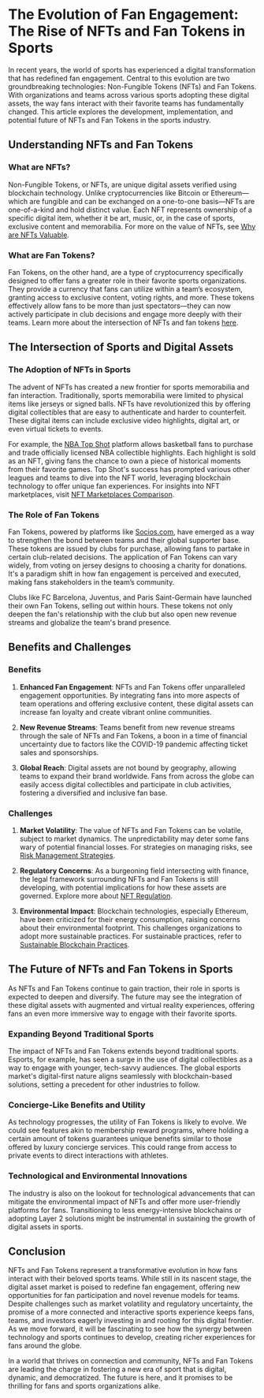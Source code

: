 # The Evolution of Fan Engagement: The Rise of NFTs and Fan Tokens in Sports

In recent years, the world of sports has experienced a digital transformation that has redefined fan engagement. Central to this evolution are two groundbreaking technologies: Non-Fungible Tokens (NFTs) and Fan Tokens. With organizations and teams across various sports adopting these digital assets, the way fans interact with their favorite teams has fundamentally changed. This article explores the development, implementation, and potential future of NFTs and Fan Tokens in the sports industry.

## Understanding NFTs and Fan Tokens

### What are NFTs?

Non-Fungible Tokens, or NFTs, are unique digital assets verified using blockchain technology. Unlike cryptocurrencies like Bitcoin or Ethereum—which are fungible and can be exchanged on a one-to-one basis—NFTs are one-of-a-kind and hold distinct value. Each NFT represents ownership of a specific digital item, whether it be art, music, or, in the case of sports, exclusive content and memorabilia. For more on the value of NFTs, see [Why are NFTs Valuable](https://www.license-token.com/wiki/why-are-nf-ts-valuable).

### What are Fan Tokens?

Fan Tokens, on the other hand, are a type of cryptocurrency specifically designed to offer fans a greater role in their favorite sports organizations. They provide a currency that fans can utilize within a team’s ecosystem, granting access to exclusive content, voting rights, and more. These tokens effectively allow fans to be more than just spectators—they can now actively participate in club decisions and engage more deeply with their teams. Learn more about the intersection of NFTs and fan tokens [here](https://www.license-token.com/wiki/nft-and-fan-tokens).

## The Intersection of Sports and Digital Assets

### The Adoption of NFTs in Sports

The advent of NFTs has created a new frontier for sports memorabilia and fan interaction. Traditionally, sports memorabilia were limited to physical items like jerseys or signed balls. NFTs have revolutionized this by offering digital collectibles that are easy to authenticate and harder to counterfeit. These digital items can include exclusive video highlights, digital art, or even virtual tickets to events.

For example, the [NBA Top Shot](https://nbatopshot.com/) platform allows basketball fans to purchase and trade officially licensed NBA collectible highlights. Each highlight is sold as an NFT, giving fans the chance to own a piece of historical moments from their favorite games. Top Shot's success has prompted various other leagues and teams to dive into the NFT world, leveraging blockchain technology to offer unique fan experiences. For insights into NFT marketplaces, visit [NFT Marketplaces Comparison](https://www.license-token.com/wiki/nft-marketplaces-comparison).

### The Role of Fan Tokens

Fan Tokens, powered by platforms like [Socios.com](https://www.socios.com/), have emerged as a way to strengthen the bond between teams and their global supporter base. These tokens are issued by clubs for purchase, allowing fans to partake in certain club-related decisions. The application of Fan Tokens can vary widely, from voting on jersey designs to choosing a charity for donations. It's a paradigm shift in how fan engagement is perceived and executed, making fans stakeholders in the team’s community.

Clubs like FC Barcelona, Juventus, and Paris Saint-Germain have launched their own Fan Tokens, selling out within hours. These tokens not only deepen the fan's relationship with the club but also open new revenue streams and globalize the team's brand presence.

## Benefits and Challenges

### Benefits

1. **Enhanced Fan Engagement**: NFTs and Fan Tokens offer unparalleled engagement opportunities. By integrating fans into more aspects of team operations and offering exclusive content, these digital assets can increase fan loyalty and create vibrant online communities.

2. **New Revenue Streams**: Teams benefit from new revenue streams through the sale of NFTs and Fan Tokens, a boon in a time of financial uncertainty due to factors like the COVID-19 pandemic affecting ticket sales and sponsorships.

3. **Global Reach**: Digital assets are not bound by geography, allowing teams to expand their brand worldwide. Fans from across the globe can easily access digital collectibles and participate in club activities, fostering a diversified and inclusive fan base.

### Challenges

1. **Market Volatility**: The value of NFTs and Fan Tokens can be volatile, subject to market dynamics. The unpredictability may deter some fans wary of potential financial losses. For strategies on managing risks, see [Risk Management Strategies](https://www.license-token.com/wiki/risk-management-strategies).

2. **Regulatory Concerns**: As a burgeoning field intersecting with finance, the legal framework surrounding NFTs and Fan Tokens is still developing, with potential implications for how these assets are governed. Explore more about [NFT Regulation](https://www.license-token.com/wiki/nft-regulation).

3. **Environmental Impact**: Blockchain technologies, especially Ethereum, have been criticized for their energy consumption, raising concerns about their environmental footprint. This challenges organizations to adopt more sustainable practices. For sustainable practices, refer to [Sustainable Blockchain Practices](https://www.license-token.com/wiki/sustainable-blockchain-practices).

## The Future of NFTs and Fan Tokens in Sports

As NFTs and Fan Tokens continue to gain traction, their role in sports is expected to deepen and diversify. The future may see the integration of these digital assets with augmented and virtual reality experiences, offering fans an even more immersive way to engage with their favorite sports.

### Expanding Beyond Traditional Sports

The impact of NFTs and Fan Tokens extends beyond traditional sports. Esports, for example, has seen a surge in the use of digital collectibles as a way to engage with younger, tech-savvy audiences. The global esports market's digital-first nature aligns seamlessly with blockchain-based solutions, setting a precedent for other industries to follow.

### Concierge-Like Benefits and Utility

As technology progresses, the utility of Fan Tokens is likely to evolve. We could see features akin to membership reward programs, where holding a certain amount of tokens guarantees unique benefits similar to those offered by luxury concierge services. This could range from access to private events to direct interactions with athletes.

### Technological and Environmental Innovations

The industry is also on the lookout for technological advancements that can mitigate the environmental impact of NFTs and offer more user-friendly platforms for fans. Transitioning to less energy-intensive blockchains or adopting Layer 2 solutions might be instrumental in sustaining the growth of digital assets in sports.

## Conclusion

NFTs and Fan Tokens represent a transformative evolution in how fans interact with their beloved sports teams. While still in its nascent stage, the digital asset market is poised to redefine fan engagement, offering new opportunities for fan participation and novel revenue models for teams. Despite challenges such as market volatility and regulatory uncertainty, the promise of a more connected and interactive sports experience keeps fans, teams, and investors eagerly investing in and rooting for this digital frontier. As we move forward, it will be fascinating to see how the synergy between technology and sports continues to develop, creating richer experiences for fans around the globe.

In a world that thrives on connection and community, NFTs and Fan Tokens are leading the charge in fostering a new era of sport that is digital, dynamic, and democratized. The future is here, and it promises to be thrilling for fans and sports organizations alike.
